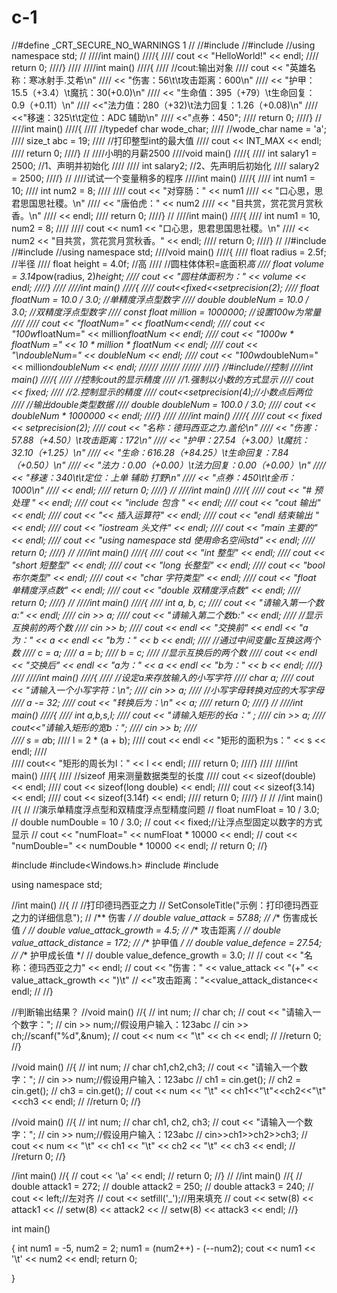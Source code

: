 # c-1
//#define _CRT_SECURE_NO_WARNINGS 1
//
//#include<iostream>
//#include<climits>
//using namespace std;
//
////int main()
////{
////	cout << "HelloWorld!" << endl;
////	return 0;
////}
////
////int main()
////{
////	//cout:输出对象
////	cout << "英雄名称：寒冰射手.艾希\n"
////		 << "伤害：56\t\t攻击距离：600\n"
////		 << "护甲：15.5（+3.4）\t魔抗：30(+0.0)\n"
////		 << "生命值：395（+79）\t生命回复：0.9（+0.11）\n"
////		 <<"法力值：280（+32)\t法力回复：1.26（+0.08)\n"
////		 <<"移速：325\t\t定位：ADC 辅助\n"
////		 <<"点券：450";
////	return 0;
////}
//
////int main()
////{
////	//typedef char wode_char;
////	//wode_char name = 'a';
////	size_t abc = 19;
////	//打印整型int的最大值
////	cout << INT_MAX << endl;
////	return 0;
////}
//
////小明的月薪2500
////void main()
////{
////	int salary1 = 2500;  //1、声明并初始化
////
////	int salary2;         //2、先声明后初始化
////	salary2 = 2500;
////}
//
////试试一个变量稍多的程序
////int main()
////{
////	int num1 = 10;
////	int num2 = 8;
////
////	cout << "对穿肠：" << num1
////		<< "口心思，思君思国思社稷。\n"
////		<< "唐伯虎：" << num2
////		<< "目共赏，赏花赏月赏秋香。\n"
////		<< endl;
////	return 0;
////}
//
////int main()
////{
////	int num1 = 10, num2 = 8;
////
////	cout << num1 << "口心思，思君思国思社稷。\n"
////		 << num2 << "目共赏，赏花赏月赏秋香。" << endl;
////	return 0;
////}
//
//#include<iostream>
//#include<cmath>
//using namespace std;
////void main()
////{
////	float radius = 2.5f;    //半径
////	float height = 4.0f;    //高
////	//圆柱体体积=底面积*高
////	float volume = 3.14*pow(radius, 2)*height;
////	cout << "圆柱体面积为：" << volume << endl;
////}
////
////int main()
////{
////	cout<<fixed<<setprecision(2);
////	float floatNum = 10.0 / 3.0;   //单精度浮点型数字
////	double doubleNum = 10.0 / 3.0;  //双精度浮点型数字
////	const float million = 1000000;  //设置100w为常量
////
////	cout << "floatNum=" << floatNum<<endl;
////	cout << "100w*floatNum=" << million*floatNum << endl;
////	cout << "1000w * floatNum =" << 10 * million * floatNum << endl;
////	cout << "\ndoubleNum=" << doubleNum << endl;
////	cout << "100w*doubleNum=" << million*doubleNum << endl;
//////
//////
//////
////}
//#include<iomanip>//控制
////int main()
////{
////	//控制cout的显示精度
////	//1.强制以小数的方式显示
////	cout << fixed;
////	//2.控制显示的精度
////	cout<<setprecision(4);//小数点后两位
////	//输出double类型数据
////	double doubleNum = 100.0 / 3.0;
////	cout << doubleNum * 1000000 << endl;
////}
////
////int main()
////{
////	cout << fixed << setprecision(2);
////	cout << "名称：德玛西亚之力.盖伦\n"
////		<< "伤害：57.88（+4.50）\t攻击距离：172\n"
////		<< "护甲：27.54（+3.00）\t魔抗：32.10（+1.25）\n"
////		<< "生命：616.28（+84.25）\t生命回复：7.84（+0.50）\n"
////		<< "法力：0.00（+0.00）\t法力回复：0.00（+0.00）\n"
////		<< "移速：340\t\t定位：上单 辅助 打野\n"
////		<< "点券：450\t\t金币：1000\n"
////		<< endl;
////	return 0;
////}
//
////int main()
////{
////	cout << "#                      预处理 " << endl;
////	cout << "include                包含 " << endl;
////	cout << "cout                   输出" << endl;
////	cout << "<<                     插入运算符" << endl;
////	cout << "endl                   结束输出  " << endl;
////	cout << "iostream               头文件" << endl;
////	cout << "main                   主要的" << endl;
////	cout << "using namespace std    使用命名空间std" << endl;
////	return 0;
////}
//
////int main()
////{
////	cout << "int       整型" << endl;
////	cout << "short     短整型" << endl;
////	cout << "long      长整型" << endl;
////	cout << "bool      布尔类型" << endl;
////	cout << "char      字符类型" << endl;
////	cout << "float     单精度浮点数" << endl;
////	cout << "double    双精度浮点数" << endl;
////	return 0;
////}
//
////int main()
////{
////	int a, b, c;
////	cout << "请输入第一个数a:" << endl;
////	cin >> a;
////	cout << "请输入第二个数b:" << endl;
////	//显示互换前的两个数
////	cin >> b;
////	cout << endl << "交换前" << endl << "a为：" << a << endl << "b为：" << b << endl;
////	//通过中间变量c互换这两个数
////	c = a;
////	a = b;
////	b = c;
////	//显示互换后的两个数
////	cout << endl << "交换后" << endl << "a为：" << a << endl << "b为：" << b << endl;
////}
////
////int main()
////{
////	//设定a来存放输入的小写字符
////	char a;
////	cout << "请输入一个小写字符：\n";
////	cin >> a;
////	//小写字母转换对应的大写字母
////	a -= 32;
////	cout << "转换后为：\n" << a;
////	return 0;
////}
//
////int main()
////{
////	int a,b,s,l;
////	cout << "请输入矩形的长a：" ;
////	cin >> a;
////    cout<<"请输入矩形的宽b：";
////	cin >> b;
////	
////	s = a*b;
////	l = 2 * (a + b);
////	cout << endl << "矩形的面积为s：" << s << endl;
////	
////		cout<< "矩形的周长为l：" << l << endl;
////	return 0;
////}
////
////int main()
////{
////	//sizeof 用来测量数据类型的长度
////	cout << sizeof(double) << endl;
////	cout << sizeof(long double) << endl;
////	cout << sizeof(3.14) << endl;
////	cout << sizeof(3.14f) << endl;
////	return 0;
////}
//
//
//int main()
//{
//	//演示单精度浮点型和双精度浮点型精度问题
//	float numFloat = 10 / 3.0;
//	double numDouble = 10 / 3.0;
//	cout << fixed;//让浮点型固定以数字的方式显示
//	cout << "numFloat=" << numFloat * 10000 << endl;
//	cout << "numDouble=" << numDouble * 10000 << endl;
//	return 0;
//}

#include<iostream>
#include<Windows.h>
#include<cmath>
#include<iomanip>

using namespace std;

//int main()
//{
//	//打印德玛西亚之力
//	SetConsoleTitle("示例：打印德玛西亚之力的详细信息");
//	/** 伤害 */
//	double value_attack = 57.88;
//	/** 伤害成长值 */
//	double value_attack_growth = 4.5;
//	/** 攻击距离 */
//	double value_attack_distance = 172;
//	/** 护甲值 */
//	double value_defence = 27.54;
//	/** 护甲成长值 */
//	double value_defence_growth = 3.0;
//
//	cout << "名称：德玛西亚之力" << endl;
//	cout << "伤害：" << value_attack << "(+" << value_attack_growth << ")\t" 
//		<<"攻击距离："<<value_attack_distance<< endl;
//
//}

//判断输出结果？
//void main()
//{
//	int num;
//	char ch;
//	cout << "请输入一个数字：";
//	cin >> num;//假设用户输入：123abc
//	cin >> ch;//scanf("%d",&num);
//		cout << num << "\t" << ch << endl;
//	//return 0;
//}

//void main()
//{
//	int num;
//	char ch1,ch2,ch3;
//	cout << "请输入一个数字：";
//	cin >> num;//假设用户输入：123abc
//	ch1 = cin.get();
//	ch2 = cin.get();
//	ch3 = cin.get();
//		cout << num << "\t" << ch1<<"\t"<<ch2<<"\t"<<ch3 << endl;
//	//return 0;
//}

//void main()
//{
//	int num;
//	char ch1, ch2, ch3;
//	cout << "请输入一个数字：";
//	cin >> num;//假设用户输入：123abc
//	cin>>ch1>>ch2>>ch3;
//	cout << num << "\t" << ch1 << "\t" << ch2 << "\t" << ch3 << endl;
//	//return 0;
//}

//int main()
//{
//	cout << '\a' << endl;
//	return 0;
//}
//
//int main()
//{
//	double attack1 = 272;
//	double attack2 = 250;
//	double attack3 = 240;
//	cout << left;//左对齐
//	cout << setfill('_');//用来填充
//	cout << setw(8) << attack1 <<
//		setw(8) << attack2 <<
//		setw(8) << attack3 << endl;
//}

int main()

{
	int num1 = -5, num2 = 2;
	num1 = (num2++) - (--num2);
	cout << num1 << '\t' << num2 << endl;
	return 0;

}
